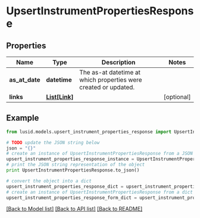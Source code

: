 # UpsertInstrumentPropertiesResponse


## Properties
Name | Type | Description | Notes
------------ | ------------- | ------------- | -------------
**as_at_date** | **datetime** | The as-at datetime at which properties were created or updated. | 
**links** | [**List[Link]**](Link.md) |  | [optional] 

## Example

```python
from lusid.models.upsert_instrument_properties_response import UpsertInstrumentPropertiesResponse

# TODO update the JSON string below
json = "{}"
# create an instance of UpsertInstrumentPropertiesResponse from a JSON string
upsert_instrument_properties_response_instance = UpsertInstrumentPropertiesResponse.from_json(json)
# print the JSON string representation of the object
print UpsertInstrumentPropertiesResponse.to_json()

# convert the object into a dict
upsert_instrument_properties_response_dict = upsert_instrument_properties_response_instance.to_dict()
# create an instance of UpsertInstrumentPropertiesResponse from a dict
upsert_instrument_properties_response_form_dict = upsert_instrument_properties_response.from_dict(upsert_instrument_properties_response_dict)
```
[[Back to Model list]](../README.md#documentation-for-models) [[Back to API list]](../README.md#documentation-for-api-endpoints) [[Back to README]](../README.md)


